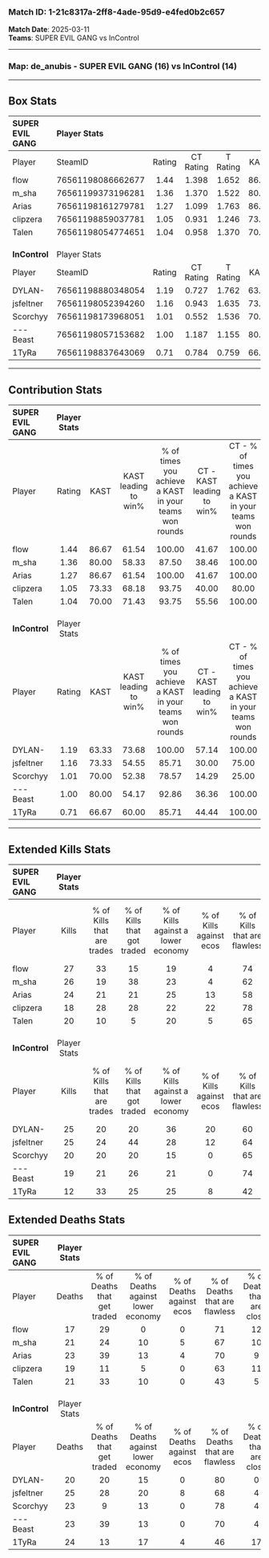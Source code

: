 ### Match ID: 1-21c8317a-2ff8-4ade-95d9-e4fed0b2c657  
**Match Date**: 2025-03-11  
**Teams**: SUPER EVIL GANG vs InControl  

---  

### **Map**: de_anubis - SUPER EVIL GANG (16) vs InControl (14)  
---  

## Box Stats  

| **SUPER EVIL GANG** | Player Stats      |        |           |          |       |      |       |         |        |      |     |
| :- | :- | :-: | :-: | :-: | :-: | :-: | :-: | :-: | :-: | :-: | :-: |
| Player              | SteamID           | Rating | CT Rating | T Rating | KAST  | ADR  | Kills | Assists | Deaths | K/D  | HS% |
| flow                | 76561198086662677 |  1.44  |   1.398   |  1.652   | 86.67 | 78.0 |  27   |    5    |   17   | 1.59 | 40  |
| m_sha               | 76561199373196281 |  1.36  |   1.370   |  1.522   | 80.00 | 94.1 |  26   |   10    |   21   | 1.24 | 34  |
| Arias               | 76561198161279781 |  1.27  |   1.099   |  1.763   | 86.67 | 84.5 |  24   |    6    |   23   | 1.04 | 41  |
| clipzera            | 76561198859037781 |  1.05  |   0.931   |  1.246   | 73.33 | 72.1 |  18   |   13    |   19   | 0.95 | 33  |
| Talen               | 76561198054774651 |  1.04  |   0.958   |  1.370   | 70.00 | 75.2 |  20   |    7    |   21   | 0.95 | 55  |
|                     |                   |        |           |          |       |      |       |         |        |      |     |
|                     |                   |        |           |          |       |      |       |         |        |      |     |
|                     |                   |        |           |          |       |      |       |         |        |      |     |
| **InControl**       | Player Stats      |        |           |          |       |      |       |         |        |      |     |
| Player              | SteamID           | Rating | CT Rating | T Rating | KAST  | ADR  | Kills | Assists | Deaths | K/D  | HS% |
| DYLAN-              | 76561198880348054 |  1.19  |   0.727   |  1.762   | 63.33 | 88.8 |  25   |    5    |   20   | 1.25 | 76  |
| jsfeltner           | 76561198052394260 |  1.16  |   0.943   |  1.635   | 73.33 | 82.6 |  25   |    8    |   25   | 1.00 | 52  |
| Scorchyy            | 76561198173968051 |  1.01  |   0.552   |  1.536   | 70.00 | 76.5 |  20   |    7    |   23   | 0.87 | 35  |
| ---Beast            | 76561198057153682 |  1.00  |   1.187   |  1.155   | 80.00 | 61.8 |  19   |    6    |   23   | 0.83 | 31  |
| 1TyRa               | 76561198837643069 |  0.71  |   0.784   |  0.759   | 66.67 | 65.8 |  12   |   10    |   24   | 0.50 | 58  |
---  

## Contribution Stats  

| **SUPER EVIL GANG** | Player Stats |       |                      |                                                        |                           |                                                             |                          |                                                            |
| :- | :-: | :-: | :-: | :-: | :-: | :-: | :-: | :-: |
| Player              |    Rating    | KAST  | KAST leading to win% | % of times you achieve a KAST in your teams won rounds | CT - KAST leading to win% | CT - % of times you achieve a KAST in your teams won rounds | T - KAST leading to win% | T - % of times you achieve a KAST in your teams won rounds |
| flow                |     1.44     | 86.67 |        61.54         |                         100.00                         |           41.67           |                           100.00                            |          78.57           |                           100.00                           |
| m_sha               |     1.36     | 80.00 |        58.33         |                         87.50                          |           38.46           |                           100.00                            |          81.82           |                           81.82                            |
| Arias               |     1.27     | 86.67 |        61.54         |                         100.00                         |           41.67           |                           100.00                            |          78.57           |                           100.00                           |
| clipzera            |     1.05     | 73.33 |        68.18         |                         93.75                          |           40.00           |                            80.00                            |          91.67           |                           100.00                           |
| Talen               |     1.04     | 70.00 |        71.43         |                         93.75                          |           55.56           |                           100.00                            |          83.33           |                           90.91                            |
|                     |              |       |                      |                                                        |                           |                                                             |                          |                                                            |
|                     |              |       |                      |                                                        |                           |                                                             |                          |                                                            |
|                     |              |       |                      |                                                        |                           |                                                             |                          |                                                            |
| **InControl**       | Player Stats |       |                      |                                                        |                           |                                                             |                          |                                                            |
| Player              |    Rating    | KAST  | KAST leading to win% | % of times you achieve a KAST in your teams won rounds | CT - KAST leading to win% | CT - % of times you achieve a KAST in your teams won rounds | T - KAST leading to win% | T - % of times you achieve a KAST in your teams won rounds |
| DYLAN-              |     1.19     | 63.33 |        73.68         |                         100.00                         |           57.14           |                           100.00                            |          83.33           |                           100.00                           |
| jsfeltner           |     1.16     | 73.33 |        54.55         |                         85.71                          |           30.00           |                            75.00                            |          75.00           |                           90.00                            |
| Scorchyy            |     1.01     | 70.00 |        52.38         |                         78.57                          |           14.29           |                            25.00                            |          71.43           |                           100.00                           |
| ---Beast            |     1.00     | 80.00 |        54.17         |                         92.86                          |           36.36           |                           100.00                            |          69.23           |                           90.00                            |
| 1TyRa               |     0.71     | 66.67 |        60.00         |                         85.71                          |           44.44           |                           100.00                            |          72.73           |                           80.00                            |
---  

## Extended Kills Stats  

| **SUPER EVIL GANG** | Player Stats |                            |                            |                                    |                         |                              |                                 |                                       |                    |           |
| :- | :-: | :-: | :-: | :-: | :-: | :-: | :-: | :-: | :-: | :-: |
| Player              |    Kills     | % of Kills that are trades | % of Kills that got traded | % of Kills against a lower economy | % of Kills against ecos | % of Kills that are flawless | % of Kills that are close duels | % of Kills that are assisted by flash | Pistol Round Kills | AWP Kills |
| flow                |      27      |             33             |             15             |                 19                 |            4            |              74              |                0                |                   0                   |         2          |    14     |
| m_sha               |      26      |             19             |             38             |                 23                 |            4            |              62              |                8                |                   8                   |         1          |     1     |
| Arias               |      24      |             21             |             21             |                 25                 |           13            |              58              |                8                |                   8                   |         1          |     1     |
| clipzera            |      18      |             28             |             28             |                 22                 |           22            |              78              |                0                |                   6                   |         0          |     1     |
| Talen               |      20      |             10             |             5              |                 20                 |            5            |              65              |               15                |                  10                   |         1          |     0     |
|                     |              |                            |                            |                                    |                         |                              |                                 |                                       |                    |           |
|                     |              |                            |                            |                                    |                         |                              |                                 |                                       |                    |           |
|                     |              |                            |                            |                                    |                         |                              |                                 |                                       |                    |           |
| **InControl**       | Player Stats |                            |                            |                                    |                         |                              |                                 |                                       |                    |           |
| Player              |    Kills     | % of Kills that are trades | % of Kills that got traded | % of Kills against a lower economy | % of Kills against ecos | % of Kills that are flawless | % of Kills that are close duels | % of Kills that are assisted by flash | Pistol Round Kills | AWP Kills |
| DYLAN-              |      25      |             20             |             20             |                 36                 |           20            |              60              |                4                |                  12                   |         4          |     1     |
| jsfeltner           |      25      |             24             |             44             |                 28                 |           12            |              64              |                8                |                   4                   |         1          |     0     |
| Scorchyy            |      20      |             20             |             20             |                 15                 |            0            |              65              |               10                |                   5                   |         3          |     9     |
| ---Beast            |      19      |             21             |             26             |                 21                 |            0            |              74              |               11                |                   0                   |         1          |     0     |
| 1TyRa               |      12      |             33             |             25             |                 25                 |            8            |              42              |               17                |                   8                   |         1          |     1     |
## Extended Deaths Stats  

| **SUPER EVIL GANG** | Player Stats |                             |                                   |                          |                               |                            |                           |               |
| :- | :-: | :-: | :-: | :-: | :-: | :-: | :-: | :-: |
| Player              |    Deaths    | % of Deaths that get traded | % of Deaths against lower economy | % of Deaths against ecos | % of Deaths that are flawless | % of Deaths that are close | % of Deaths while blinded | Deaths to AWP |
| flow                |      17      |             29              |                 0                 |            0             |              71               |             12             |            12             |       3       |
| m_sha               |      21      |             24              |                10                 |            5             |              67               |             10             |             5             |       2       |
| Arias               |      23      |             39              |                13                 |            4             |              70               |             9              |             4             |       2       |
| clipzera            |      19      |             11              |                 5                 |            0             |              63               |             11             |            11             |       3       |
| Talen               |      21      |             33              |                10                 |            0             |              43               |             5              |             0             |       1       |
|                     |              |                             |                                   |                          |                               |                            |                           |               |
|                     |              |                             |                                   |                          |                               |                            |                           |               |
|                     |              |                             |                                   |                          |                               |                            |                           |               |
| **InControl**       | Player Stats |                             |                                   |                          |                               |                            |                           |               |
| Player              |    Deaths    | % of Deaths that get traded | % of Deaths against lower economy | % of Deaths against ecos | % of Deaths that are flawless | % of Deaths that are close | % of Deaths while blinded | Deaths to AWP |
| DYLAN-              |      20      |             20              |                15                 |            0             |              80               |             0              |             5             |       5       |
| jsfeltner           |      25      |             28              |                20                 |            8             |              68               |             4              |             8             |       3       |
| Scorchyy            |      23      |              9              |                13                 |            0             |              78               |             4              |             9             |       4       |
| ---Beast            |      23      |             39              |                13                 |            0             |              70               |             4              |             0             |       2       |
| 1TyRa               |      24      |             13              |                17                 |            4             |              46               |             17             |             8             |       3       |
